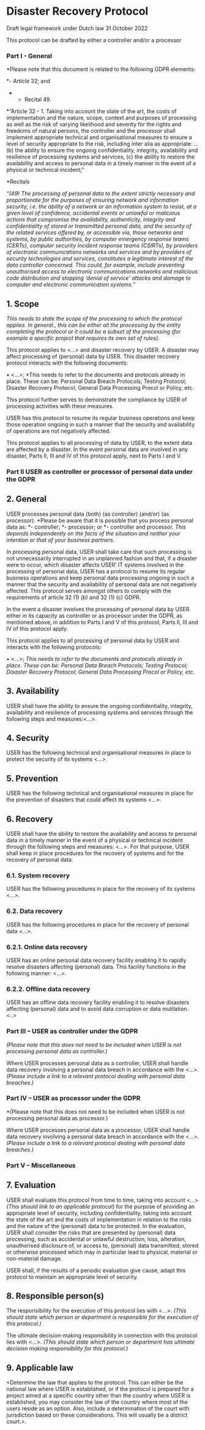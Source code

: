 # Disaster Recovery Protocol

Draft legal framework under Dutch law 31 October 2022

This protocol can be drafted by either a controller and/or a processor
 
### Part I - General

*Please note that this document is related to the following GDPR elements:

*- Article 32; and
* - Recital 49.

*“Article 32  - 1. Taking into account the state of the art, the costs of implementation and the nature, scope, context and purposes of processing as well as the risk of varying likelihood and severity for the rights and freedoms of natural persons, the controller and the processor shall implement appropriate technical and organisational measures to ensure a level of security appropriate to the risk, including inter alia as appropriate:
… 
(b)	the ability to ensure the ongoing confidentiality, integrity, availability and resilience of processing systems and services;
(c)	the ability to restore the availability and access to personal data in a timely manner in the event of a physical or technical incident;”

*Recitals

*“(49) 	The processing of personal data to the extent strictly necessary and proportionate for the purposes of ensuring network and information security, i.e. the ability of a network or an information system to resist, at a given level of confidence, accidental events or unlawful or malicious actions that compromise the availability, authenticity, integrity and confidentiality of stored or transmitted personal data, and the security of the related services offered by, or accessible via, those networks and systems, by public authorities, by computer emergency response teams (CERTs), computer security incident response teams (CSIRTs), by providers of electronic communications networks and services and by providers of security technologies and services, constitutes a legitimate interest of the data controller concerned. This could, for example, include preventing unauthorised access to electronic communications networks and malicious code distribution and stopping ‘denial of service’ attacks and damage to computer and electronic communication systems.”*

## 1. Scope

*This needs to state the scope of the processing to which the protocol applies. In general., this can be either all the processing by the entity completing the protocol or it could be a subset of the processing (for example a specific project that requires its own set of rules).*

This protocol applies to <…>  and disaster recovery by USER. A disaster may affect processing of (personal) data by USER. 
This disaster recovery protocol interacts with the following documents:

• <…>; *This needs to refer to the documents and protocols already in place. These can be: Personal Data Breach Protocols; Testing Protocol; Disaster Recovery Protocol; General Data Processing Procol or Policy, etc.

This protocol further serves to demonstrate the compliance by USER of processing activities with these measures.


USER has this protocol to resume its regular business operations and keep those operation ongoing in such a manner that the security and availability of operations are not negatively affected.

This protocol applies to all processing of data by USER, to the extent data are affected by a disaster. In the event personal data are involved in any disaster, Parts II, III and IV of this protocol apply, next to Parts I and V.

### Part II USER as controller or processor of personal data under the GDPR

## 2. General

USER processes personal data (both) (as controller) (and/or) (as processor). *Please be aware that it is possible that you process personal data as:
*- controller;
*- processor; or
*- controller and processor.
*This depends independently on the facts of the situation and neither your intention or that of your business partners.*

In processing personal data, USER shall take care that such processing is not unnecessarily interrupted in an unplanned fashion and that, if a disaster were to occur, which disaster affects USER’ IT systems involved in the processing of personal data, USER has a protocol to resume its regular business operations and keep personal data processing ongoing in such a manner that the security and availability of personal data are not negatively affected.
This protocol serves amongst others to comply with the requirements of article 32 (1) (b) and 32 (1) (c) GDPR.

In the event a disaster involves the processing of personal data by USER either in its capacity as controller or as processor under the GDPR, as mentioned above, in addition to Parts I and V of this protocol, Parts II, III and IV of this protocol apply. 

This protocol applies to all processing of personal data by USER and interacts with the following protocols:

• <…>; *This needs to refer to the documents and protocols already in place. These can be: Personal Data Breach Protocols; Testing Protocol; Disaster Recovery Protocol; General Data Processing Procol or Policy, etc.*

## 3. Availability

USER shall have the ability to ensure the ongoing confidentiality, integrity, availability and resilience of processing systems and services through the following steps and measures:<…>.

## 4. Security

USER has the following technical and organisational measures in place to protect the security of its systems <…>.

## 5. Prevention

USER has the following technical and organisational measures in place for the prevention of disasters that could affect its systems <…>.

## 6. Recovery

USER shall have the ability to restore the availability and access to personal data in a timely manner in the event of a physical or technical incident through the following steps and measures: <…>. For that purpose, USER shall keep in place procedures for the recovery of systems and for the recovery of personal data.

### 6.1. System recovery

USER has the following procedures in place for the recovery of its systems <…>.

### 6.2. Data recovery

USER has the following procedures in place for the recovery of personal data <…>.

### 6.2.1. Online data recovery

USER has an online personal data recovery facility enabling it to rapidly resolve disasters affecting (personal) data. This facility functions in the following manner: <…>.

### 6.2.2. Offline data recovery

USER has an offline data recovery facility enabling it to resolve disasters affecting (personal) data and to avoid data corruption or data mutilation. <..>

### Part III – USER as controller under the GDPR

*(Please note that this does not need to be included when USER is not processing personal data as controller.)*

Where USER processes personal data as a controller, USER shall handle data recovery involving a personal data breach in accordance with the <…>. *(Please include a link to a relevant protocol dealing with personal data breaches.)*

### Part IV – USER as processor under the GDPR

*(Please note that this does not need to be included when USER is not processing personal data as processor.)

Where USER processes personal data as a processor, USER shall handle data recovery involving a personal data breach in accordance with the <…>. *(Please include a link to a relevant protocol dealing with personal data breaches.)*

### Part V – Miscellaneous

## 7. Evaluation

USER shall evaluate this protocol from time to time, taking into account <…> *(This should link to an applicable protocol)* for the purpose of providing an appropriate level of security, including confidentiality, taking into account the state of the art and the costs of implementation in relation to the risks and the nature of the (personal) data to be protected. In the evaluation, USER shall consider the risks that are presented by (personal) data processing, such as accidental or unlawful destruction, loss, alteration, unauthorised disclosure of, or access to, (personal) data transmitted, stored or otherwise processed which may in particular lead to physical, material or non-material damage.

USER shall, if the results of a periodic evaluation give cause, adapt this protocol to maintain an appropriate level of security.

## 8. Responsible person(s)

The responsibility for the execution of this protocol lies with <…>. *(This should state which person or department is responsible for the execution of this protocol.)*

The ultimate decision-making responsibility in connection with this protocol lies with <…>. *(This should state which person or department has ultimate decision making responsibility for this protocol.)*

## 9. Applicable law

<Determine the law that applies to the protocol. This can either be the national law where USER is established, or if the protocol is prepared for a project aimed at a specific country other than the country where USER is established, you may consider the law of the country where most of the users reside as an option. Also, include a determination of the court with jurisdiction based on these considerations. This will usually be a district court.>.
